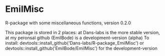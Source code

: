 # EmilMisc
R-package with some miscellaneous functions, version 0.2.0

This package is stored in 2 places: at Dans-labs is the more stable version, at my peronsal github (EmilBode) is a development-version (alpha)
To install: devtools::install_github('Dans-labs/R-package_EmilMisc') or devtools::install_github('EmilBode/EmilMisc') for the development-version
